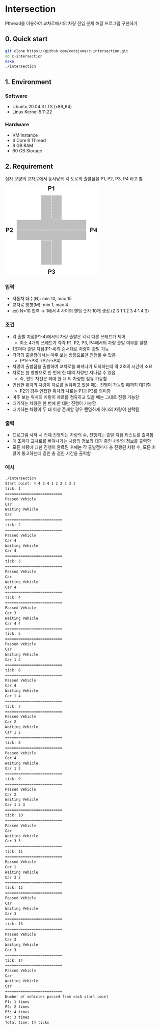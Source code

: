 # Intersection

Pthread를 이용하여 교차로에서의 차량 진입 문제 해결 프로그램 구현하기

## 0. Quick start

``` bash
git clone https://github.com/codejune/c-intersection.git
cd c-intersection
make
./intersection
```

## 1. Environment

### Software

- Ubuntu 20.04.3 LTS (x86_64)
- Linux Kernel 5.11.22

### Hardware

- VM Instance
- 4 Core 8 Thread
- 8 GB RAM
- 60 GB Storage

## 2. Requirement

십자 모양의 교차로에서 동서남북 각 도로의 출발점을 P1, P2, P3, P4 라고 함

![intersection](./assets/intersection.png)

### 입력

- 자동차 대수(N): min 10, max 15
- 교차로 방향(M): min 1, max 4
- ex) N=10 입력 → 1에서 4 사이의 랜덤 숫자 10개 생성 (2 3 1 1 2 3 4 1 4 3)

### 조건

- 각 출발 지점(P1-4)에서의 차량 출발은 각각 다른 쓰레드가 제어
  - 최소 4개의 쓰레드가 각각 P1, P2, P3, P4에서의 차량 출발 여부를 결정
- 1초마다 출발 지점(P1-4)의 순서대로 차량이 출발 가능
- 각각의 출발점에서는 마주 보는 방향으로만 진행할 수 있음
  - (P1↔P3), (P2↔P4)
- 차량이 출발점을 출발하여 교차로를 빠져나가 도착하는데 약 2초의 시간이 소요
- 차로는 한 방향으로 한 번에 한 대의 차량만 지나갈 수 있음
  - 즉, 편도 차선은 최대 한 대 의 차량만 점유 가능함
- 인접한 위치의 차량이 차로를 점유하고 있을 때는 진행이 가능할 때까지 대기함
  - P2의 경우 인접한 위치의 차로는 P1과 P3를 의미함
- 마주 보는 위치의 차량이 차로를 점유하고 있을 때는 그대로 진행 가능함
- 대기하는 차량은 한 번에 한 대만 진행이 가능함
- 대기하는 차량이 두 대 이상 존재할 경우 랜덤하게 하나의 차량이 선택됨

### 출력

- 프로그램 시작 시 전체 진행되는 차량의 수, 진행되는 출발 지점 리스트를 출력함
- 매 초마다 교차로를 빠져나가는 차량의 정보와 대기 중인 차량의 정보를 출력함
- 모든 차량에 대한 진행이 완료된 후에는 각 출발점마다 총 진행된 차량 수, 모든 차량이
통고하는데 걸린 총 걸린 시간을 출력함

### 예시

``` bash
./intersection 
Start point: 4 4 3 4 1 2 2 3 3 3 
tick: 1
==========================
Passed Vehicle
Car 
Waiting Vehicle
Car 
==========================
tick: 2
==========================
Passed Vehicle
Car 4
Waiting Vehicle
Car 4 
==========================
tick: 3
==========================
Passed Vehicle
Car 
Waiting Vehicle
Car 4 
==========================
tick: 4
==========================
Passed Vehicle
Car 3
Waiting Vehicle
Car 4 4 
==========================
tick: 5
==========================
Passed Vehicle
Car 
Waiting Vehicle
Car 1 4 
==========================
tick: 6
==========================
Passed Vehicle
Car 4
Waiting Vehicle
Car 1 4 
==========================
tick: 7
==========================
Passed Vehicle
Car 2
Waiting Vehicle
Car 1 2 
==========================
tick: 8
==========================
Passed Vehicle
Car 4
Waiting Vehicle
Car 1 3 
==========================
tick: 9
==========================
Passed Vehicle
Car 2
Waiting Vehicle
Car 1 3 3 
==========================
tick: 10
==========================
Passed Vehicle
Car 
Waiting Vehicle
Car 3 3 
==========================
tick: 11
==========================
Passed Vehicle
Car 1
Waiting Vehicle
Car 3 3 
==========================
tick: 12
==========================
Passed Vehicle
Car 
Waiting Vehicle
Car 3 
==========================
tick: 13
==========================
Passed Vehicle
Car 3
Waiting Vehicle
Car 3 
==========================
tick: 14
==========================
Passed Vehicle
Car 
Waiting Vehicle
Car 
==========================
Number of vehicles passed from each start point
P1: 1 times
P2: 2 times
P3: 4 times
P4: 3 times
Total time: 14 ticks
```
